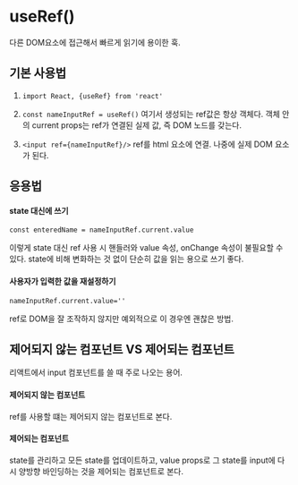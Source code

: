 # useRef()

다른 DOM요소에 접근해서 빠르게 읽기에 용이한 훅.

## 기본 사용법

1. `import React, {useRef} from 'react'`
2. `const nameInputRef = useRef()`
   여기서 생성되는 ref값은 항상 객체다.
   객체 안의 current props는 ref가 연결된 실제 값, 즉 DOM 노드를 갖는다.

3. `<input ref={nameInputRef}/>`
   ref를 html 요소에 연결. 나중에 실제 DOM 요소가 된다.

## 응용법

#### state 대신에 쓰기

`const enteredName = nameInputRef.current.value`

이렇게 state 대신 ref 사용 시 핸들러와 value 속성, onChange 속성이 불필요할 수 있다.
state에 비해 변화하는 것 없이 단순히 값을 읽는 용으로 쓰기 좋다.

#### 사용자가 입력한 값을 재설정하기

`nameInputRef.current.value=''`

ref로 DOM을 잘 조작하지 않지만 예외적으로 이 경우엔 괜찮은 방법.

## 제어되지 않는 컴포넌트 VS 제어되는 컴포넌트

리액트에서 input 컴포넌트를 쓸 때 주로 나오는 용어.

#### 제어되지 않는 컴포넌트

ref를 사용할 떄는 제어되지 않는 컴포넌트로 본다.

#### 제어되는 컴포넌트

state를 관리하고 모든 state를 업데이트하고, value props로 그 state를 input에 다시 양방향 바인딩하는 것을 제어되는 컴포넌트로 본다.
